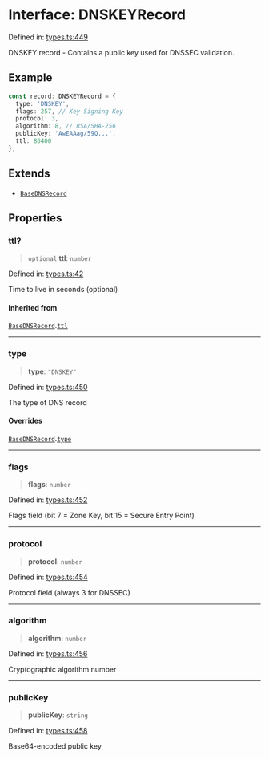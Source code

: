 # Interface: DNSKEYRecord

Defined in: [types.ts:449](https://github.com/Nick2bad4u/dnsValidator/blob/main/src/types.ts#L449)

DNSKEY record - Contains a public key used for DNSSEC validation.

## Example

```typescript
const record: DNSKEYRecord = {
  type: 'DNSKEY',
  flags: 257, // Key Signing Key
  protocol: 3,
  algorithm: 8, // RSA/SHA-256
  publicKey: 'AwEAAag/59Q...',
  ttl: 86400
};
```

## Extends

- [`BaseDNSRecord`](BaseDNSRecord.md)

## Properties

### ttl?

> `optional` **ttl**: `number`

Defined in: [types.ts:42](https://github.com/Nick2bad4u/dnsValidator/blob/main/src/types.ts#L42)

Time to live in seconds (optional)

#### Inherited from

[`BaseDNSRecord`](BaseDNSRecord.md).[`ttl`](BaseDNSRecord.md#ttl)

***

### type

> **type**: `"DNSKEY"`

Defined in: [types.ts:450](https://github.com/Nick2bad4u/dnsValidator/blob/main/src/types.ts#L450)

The type of DNS record

#### Overrides

[`BaseDNSRecord`](BaseDNSRecord.md).[`type`](BaseDNSRecord.md#type)

***

### flags

> **flags**: `number`

Defined in: [types.ts:452](https://github.com/Nick2bad4u/dnsValidator/blob/main/src/types.ts#L452)

Flags field (bit 7 = Zone Key, bit 15 = Secure Entry Point)

***

### protocol

> **protocol**: `number`

Defined in: [types.ts:454](https://github.com/Nick2bad4u/dnsValidator/blob/main/src/types.ts#L454)

Protocol field (always 3 for DNSSEC)

***

### algorithm

> **algorithm**: `number`

Defined in: [types.ts:456](https://github.com/Nick2bad4u/dnsValidator/blob/main/src/types.ts#L456)

Cryptographic algorithm number

***

### publicKey

> **publicKey**: `string`

Defined in: [types.ts:458](https://github.com/Nick2bad4u/dnsValidator/blob/main/src/types.ts#L458)

Base64-encoded public key
